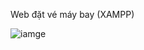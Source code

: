 Web đặt vé máy bay (XAMPP)

![iamge](https://private-user-images.githubusercontent.com/114118853/417925334-df814826-8f81-48b3-9bc7-c03b0589db71.png?jwt=eyJhbGciOiJIUzI1NiIsInR5cCI6IkpXVCJ9.eyJpc3MiOiJnaXRodWIuY29tIiwiYXVkIjoicmF3LmdpdGh1YnVzZXJjb250ZW50LmNvbSIsImtleSI6ImtleTUiLCJleHAiOjE3NDA3Mjc5NDcsIm5iZiI6MTc0MDcyNzY0NywicGF0aCI6Ii8xMTQxMTg4NTMvNDE3OTI1MzM0LWRmODE0ODI2LThmODEtNDhiMy05YmM3LWMwM2IwNTg5ZGI3MS5wbmc_WC1BbXotQWxnb3JpdGhtPUFXUzQtSE1BQy1TSEEyNTYmWC1BbXotQ3JlZGVudGlhbD1BS0lBVkNPRFlMU0E1M1BRSzRaQSUyRjIwMjUwMjI4JTJGdXMtZWFzdC0xJTJGczMlMkZhd3M0X3JlcXVlc3QmWC1BbXotRGF0ZT0yMDI1MDIyOFQwNzI3MjdaJlgtQW16LUV4cGlyZXM9MzAwJlgtQW16LVNpZ25hdHVyZT0wODBhY2IwOTcyNzg3YjRjMzY4ZjM5YzljODg4OWFmOWFmMDgxY2UzZWIwM2YyY2FkY2VmODBkNWI5NDE5ZDMyJlgtQW16LVNpZ25lZEhlYWRlcnM9aG9zdCJ9.tuw5khHSDQSqRdOfJCi9XQZTqFRKMsetdr24i6tEGQc)

